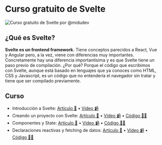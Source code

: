 # Curso gratuito de Svelte

![Curso gratuito de Svelte por @midudev](http://i3.ytimg.com/vi/Xsxm8_BI63s/maxresdefault.jpg)

## ¿Qué es Svelte? 

**Svelte es un frontend framework.** Tiene conceptos parecidos a React, Vue y Angular pero, a la vez, viene con diferencias muy importantes. Concretamente hay una diferencia importantísima y es que Svelte tiene un paso previo de compilación. ¿Por qué? Porque el código que escribimos con Svelte, aunque está basado en lenguajes que ya conoces como HTML, CSS y Javascript, es un código que no entendería el navegador sin tratar y tiene que ser compilado previamente.

## Curso

- Introducción a Svelte: [Artículo 📝](https://midu.dev/introducci%C3%B3n-a-svelte/) • [Vídeo 📹](https://www.youtube.com/watch?v=Xsxm8_BI63s)
- Creando un proyecto con Svelte: [Artículo 📝](https://midu.dev/crea-un-nuevo-proyect-con-svelte-3/) •  [Vídeo 📹](https://www.youtube.com/watch?v=VTkDuQ9RLVU)  • [Código 👨‍💻](https://github.com/midudev/curso-gratuito-svelte/tree/inicia-un-proyecto-con-svelte)
- Componentes y State: [Artículo 📝](https://midu.dev/componentes-y-estado-en-svelte/) •  [Vídeo 📹](https://www.youtube.com/watch?v=B4obfRtW4ho)  • [Código 👨‍💻](https://github.com/midudev/curso-gratuito-svelte/tree/state-y-componentes)
- Declaraciones reactivas y fetching de datos: [Artículo 📝](https://midu.dev/declaraciones-reactivas-fetching-de-datos-en-svelte/) •  [Vídeo 📹](https://www.youtube.com/watch?v=n3T_vbCJ1nY)  • [Código 👨‍💻](https://github.com/midudev/curso-gratuito-svelte/tree/reactive-declarations-and-statements)
